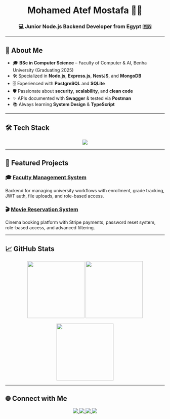 <h1 align="center">Mohamed Atef Mostafa 👨‍💻</h1>
<h3 align="center">💻 Junior Node.js Backend Developer from Egypt 🇪🇬</h3>

---

## 🚀 About Me
- 🎓 **BSc in Computer Science** – Faculty of Computer & AI, Benha University (Graduating 2025)  
- 🛠 Specialized in **Node.js**, **Express.js**, **NestJS**, and **MongoDB**  
- 🗄️ Experienced with **PostgreSQL** and **SQLite**  
- 🛡️ Passionate about **security**, **scalability**, and **clean code**  
- ✨ APIs documented with **Swagger** & tested via **Postman**  
- 📚 Always learning **System Design** & **TypeScript**  

---

## 🛠 Tech Stack
<p align="center">
  <img src="https://skillicons.dev/icons?i=nodejs,nestjs,express,mongodb,postgres,sqlite,typescript,javascript,cpp,python,html,css,git&perline=6" />
</p>

---

## 📌 Featured Projects
### 🎓 [Faculty Management System](https://github.com/Mhmdatef/Faculty-management-system)
Backend for managing university workflows with enrollment, grade tracking, JWT auth, file uploads, and role-based access.  

### 🎬 [Movie Reservation System](https://github.com/Mhmdatef/Movie-Reservation-System)
Cinema booking platform with Stripe payments, password reset system, role-based access, and advanced filtering.

---

## 📈 GitHub Stats
<p align="center">
  <img src="https://github-readme-streak-stats.herokuapp.com/?user=Mhmdatef&theme=radical" height="180em"/>
  <img src="https://github-readme-stats.vercel.app/api?username=Mhmdatef&show_icons=true&theme=radical" height="180em"/>
</p>
<p align="center">
  <img src="https://github-readme-stats.vercel.app/api/top-langs/?username=Mhmdatef&layout=compact&theme=radical" height="180em"/>
</p>

---

## 🌐 Connect with Me
<p align="center">
  <a href="http://www.linkedin.com/in/mohamed-atef-615481296">
    <img src="https://img.shields.io/badge/LinkedIn-0077B5?style=for-the-badge&logo=linkedin&logoColor=white"/>
  </a>
  <a href="mailto:125moatef@gmail.com">
    <img src="https://img.shields.io/badge/Gmail-D14836?style=for-the-badge&logo=gmail&logoColor=white"/>
  </a>
  <a href="https://github.com/Mhmdatef">
    <img src="https://img.shields.io/badge/GitHub-100000?style=for-the-badge&logo=github&logoColor=white"/>
  </a>
  <a href="https://www.instagram.com/3atofa_1/">
    <img src="https://img.shields.io/badge/Instagram-E4405F?style=for-the-badge&logo=instagram&logoColor=white"/>
  </a>
</p>
